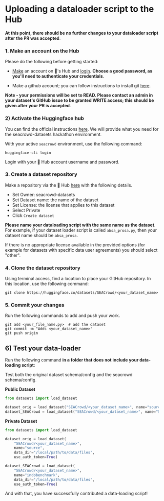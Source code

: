 # Uploading a dataloader script to the Hub

**At this point, there should be no further changes to your dataloader script after the PR was accepted**.

### 1. Make an account on the Hub

Please do the following before getting started:

- [Make](https://huggingface.co/join) an account on 🤗's Hub and [login](https://huggingface.co/login). **Choose a good password, as you'll need to authenticate your credentials**.

- Make a github account; you can follow instructions to install git [here](https://git-scm.com/book/en/v2/Getting-Started-Installing-Git).


**Note - your permissions will be set to READ. Please contact an admin in your dataset's GitHub issue to be granted WRITE access; this should be given after your PR is accepted**.

### 2) Activate the Huggingface hub

You can find the official instructions [here](https://huggingface.co/welcome). We will provide what you need for the seacrowd-datasets hackathon environment.

With your active `seacrowd` environment, use the following command:

```
huggingface-cli login
```

Login with your 🤗 Hub account username and password.

### 3. Create a dataset repository

Make a repository via the 🤗 Hub [here](https://huggingface.co/new-dataset) with the following details.

+ Set Owner: seacrowd-datasets
+ Set Dataset name: the name of the dataset
+ Set License: the license that applies to this dataset
+ Select Private
+ Click `Create dataset`

**Please name your dataloading script with the same name as the dataset.** For example, if your dataset loader script is called `absa_prosa.py`, then your dataset name should be `absa_prosa`.

If there is no appropriate license available in the provided options (for example for datasets with specific data user agreements) you should select "other".

### 4. Clone the dataset repository

Using terminal access, find a location to place your GitHub repository. In this location, use the following command:

```
git clone https://huggingface.co/datasets/SEACrowd/<your_dataset_name>
```

### 5. Commit your changes

Run the following commands to add and push your work.

```
git add <your_file_name.py>  # add the dataset
git commit -m "Adds <your_dataset_name>"
git push origin
```

## 6) Test your data-loader

Run the following command **in a folder that does not include your data-loading script**:

Test both the original dataset schema/config and the seacrowd schema/config.

**Public Dataset**
```python
from datasets import load_dataset

dataset_orig = load_dataset("SEACrowd/<your_dataset_name>", name="source", use_auth_token=True)
dataset_SEACrowd = load_dataset("SEACrowd/<your_dataset_name>", name="SEACrowd", use_auth_token=True)
```

**Private Dataset**

```python
from datasets import load_dataset

dataset_orig = load_dataset(
    "SEACrowd/<your_dataset_name>",
    name="source",
    data_dir="/local/path/to/data/files",
    use_auth_token=True)

dataset_SEACrowd = load_dataset(
    "SEACrowd/<your_dataset_name>",
    name="indobenchmark",
    data_dir="/local/path/to/data/files",
    use_auth_token=True)
```

And with that, you have successfully contributed a data-loading script!
